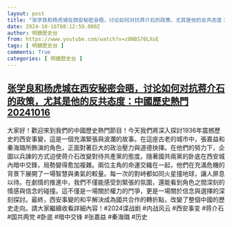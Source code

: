 ```yaml
---
layout: post
title: "张学良和杨虎城在西安秘密会晤，讨论如何对抗蒋介石的政策，尤其是他的反共态度：中國歷史熱門20241016"
date: 2024-10-16T08:12:59.000Z
author: 明鏡歷史台
from: https://www.youtube.com/watch?v=z8NBS70LXoE
tags: [ 明鏡歷史台 ]
comments: True
categories: [ 明鏡歷史台 ]
---
```

<!--1729066379000-->
[张学良和杨虎城在西安秘密会晤，讨论如何对抗蒋介石的政策，尤其是他的反共态度：中國歷史熱門20241016](https://www.youtube.com/watch?v=z8NBS70LXoE)
------

<div>
大家好！歡迎來到我們的中國歷史熱門節目！今天我們將深入探討1936年震撼歷史的西安事變，這是一個充滿緊張與波瀾的故事。在這座古老的城市中，張嘉益和秦海璐所飾演的角色，正面對著巨大的政治壓力與道德抉擇。在他們的努力下，企圖以兵諫的方式迫使蒋介石改變對待共產黨的態度。隨著國共兩黨的卧底在西安城內暗中交鋒，局勢變得愈加複雜。兩位主角的命運交織在一起，他們在充滿危機的背景下展開了一場智慧與勇氣的較量。每一次的對峙都如同火星撞地球，讓人屏息以待。在劇情的推進中，我們不僅能感受到緊張的氛圍，還能看到角色之間深刻的情感與信念的碰撞。這不僅是一場關於權力的鬥爭，更是一場關於信念與選擇的深刻探討。最終，西安事變的和平解決成為國共合作的轉折點，改變了整個中國的歷史走向。請大家繼續收看詳細內容！#2024谍战剧 #内战风云 #西安事变 #蒋介石 #国共两党 #卧底 #暗中交锋 #张嘉益 #秦海璐 #历史
</div>
